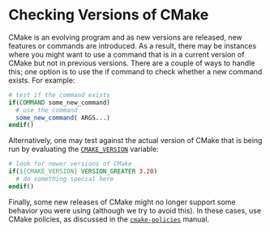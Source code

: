 # Checking Versions of CMake
CMake is an evolving program and as new versions are released, new features or commands are introduced. As a result, there may be instances where you might want to use a command that is in a current version of CMake but not in previous versions. There are a couple of ways to handle this; one option is to use the if command to check whether a new command exists. For example:
```cmake
# test if the command exists
if(COMMAND some_new_command)
  # use the command
  some_new_command( ARGS...)
endif()
```

Alternatively, one may test against the actual version of CMake that is being run by evaluating the [`CMAKE_VERSION`](https://cmake.org/cmake/help/latest/variable/CMAKE_VERSION.html#variable:CMAKE_VERSION) variable:
```cmake
# look for newer versions of CMake
if(${CMAKE_VERSION} VERSION_GREATER 3.20)
  # do something special here
endif()
```

Finally, some new releases of CMake might no longer support some behavior you were using (although we try to avoid this). In these cases, use CMake policies, as discussed in the [`cmake-policies`](https://cmake.org/cmake/help/latest/manual/cmake-policies.7.html#manual:cmake-policies(7)) manual.
